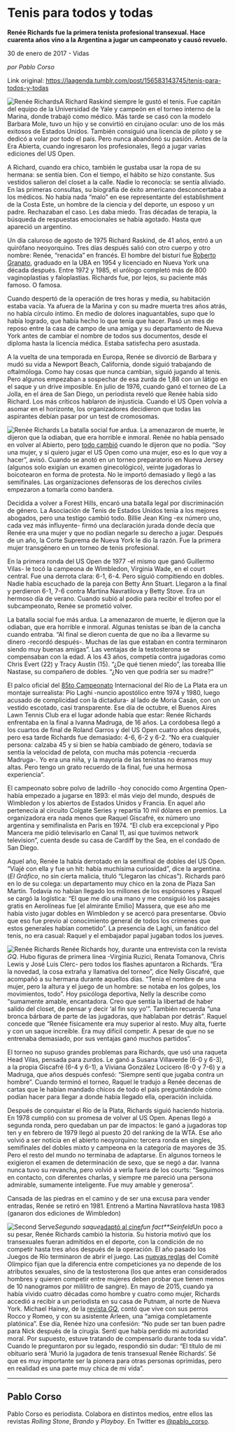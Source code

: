 # Tenis para todos y todas

**Renée Richards fue la primera tenista profesional transexual. Hace cuarenta años vino a la Argentina a jugar un campeonato y causó revuelo.**

30 de enero de 2017 - Vidas

_por Pablo Corso_

Link original: https://laagenda.tumblr.com/post/156583143745/tenis-para-todos-y-todas

![Renée Richards](https://64.media.tumblr.com/0a2f245b15c72eb2d0613a4e6c2b4611/tumblr_inline_pk0rufQcQ61t6q87u_500.jpg)A Richard Raskind siempre le gustó el tenis. Fue capitán del equipo de la Universidad de Yale y campeón en el torneo interno de la Marina, donde trabajó como médico. Más tarde se casó con la modelo Barbara Mole, tuvo un hijo y se convirtió en cirujano ocular: uno de los más exitosos de Estados Unidos. También consiguió una licencia de piloto y se dedicó a volar por todo el país. Pero nunca abandonó su pasión. Antes de la Era Abierta, cuando ingresaron los profesionales, llegó a jugar varias ediciones del US Open.

A Richard, cuando era chico, también le gustaba usar la ropa de su hermana: se sentía bien. Con el tiempo, el hábito se hizo constante. Sus vestidos salieron del closet a la calle. Nadie lo reconocía: se sentía aliviado. En las primeras consultas, su biografía de éxito americano desconcertaba a los médicos. No había nada “malo” en ese representante del establishment de la Costa Este, un hombre de la ciencia y del deporte, un esposo y un padre. Rechazaban el caso. Les daba miedo. Tras décadas de terapia, la búsqueda de respuestas emocionales se había agotado. Hasta que apareció un argentino.

Un día caluroso de agosto de 1975 Richard Raskind, de 41 años, entró a un quirófano neoyorquino. Tres días después salió con otro cuerpo y otro nombre: Renée, “renacida” en francés. El hombre del bisturí fue [Roberto Granato](https://zagria.blogspot.com.ar/2009/09/roberto-c-granato-sr-193-urologist.html#.WI9WGnUrI8o), graduado en la UBA en 1954 y licenciado en Nueva York una década después. Entre 1972 y 1985, el urólogo completó más de 800 vaginoplastias y faloplastias. Richards fue, por lejos, su paciente más famoso. O famosa.

Cuando despertó de la operación de tres horas y media, su habitación estaba vacía. Ya afuera de la Marina y con su madre muerta tres años atrás, no había círculo íntimo. En medio de dolores inaguantables, supo que lo había logrado, que había hecho lo que tenía que hacer. Pasó un mes de reposo entre la casa de campo de una amiga y su departamento de Nueva York antes de cambiar el nombre de todos sus documentos, desde el diploma hasta la licencia médica. Estaba satisfecha pero asustada.

A la vuelta de una temporada en Europa, Renée se divorció de Barbara y mudó su vida a Newport Beach, California, donde siguió trabajando de oftalmóloga. Como hay cosas que nunca cambian, siguió jugando al tenis. Pero algunos empezaban a sospechar de esa zurda de 1,88 con un látigo en el saque y un drive imposible. En julio de 1976, cuando ganó el torneo de La Jolla, en el área de San Diego, un periodista reveló que Renée había sido Richard. Los más críticos hablaron de injusticia. Cuando el US Open volvía a asomar en el horizonte, los organizadores decidieron que todas las aspirantes debían pasar por un test de cromosomas.

![Renée Richards](https://64.media.tumblr.com/0a2f245b15c72eb2d0613a4e6c2b4611/tumblr_inline_pk0rufQcQ61t6q87u_500.jpg) La batalla social fue ardua. La amenazaron de muerte, le dijeron que la odiaban, que era horrible e inmoral. Renée no había pensado en volver al Abierto, pero [todo cambió](https://t.umblr.com/redirect?z=http%3A%2F%2Fwww.bbc.com%2Fnews%2Fmagazine-33062241&t=NGMxYTljY2NhZjgzODljZTgxZDM4NjY5NjBjNmUxZjgzNTY1NTk5MSx4M1NYNG1kag%3D%3D&b=t%3AXDz46txpppLgDp7rJlWQpw&p=https%3A%2F%2Flaagenda.tumblr.com%2Fpost%2F156583143745%2Ftenis-para-todos-y-todas&m=1&ts=1705438561) cuando le dijeron que no podía. “Soy una mujer, y si quiero jugar el US Open como una mujer, eso es lo que voy a hacer”, avisó. Cuando se anotó en un torneo preparatorio en Nueva Jersey (algunos solo exigían un examen ginecológico), veinte jugadoras lo boicotearon en forma de protesta. No le importó demasiado y llegó a las semifinales. Las organizaciones defensoras de los derechos civiles empezaron a tomarla como bandera.

Decidida a volver a Forest Hills, encaró una batalla legal por discriminación de género. La Asociación de Tenis de Estados Unidos tenía a los mejores abogados, pero una testigo cambió todo. Billie Jean King -ex número uno, cada vez más influyente- firmó una declaración jurada donde decía que Renée era una mujer y que no podían negarle su derecho a jugar. Después de un año, la Corte Suprema de Nueva York le dio la razón. Fue la primera mujer transgénero en un torneo de tenis profesional. 

En la primera ronda del US Open de 1977 -el mismo que ganó Guillermo Vilas- le tocó la campeona de Wimbledon, Virginia Wade, en el court central. Fue una derrota clara: 6-1, 6-4. Pero siguió compitiendo en dobles. Nadie había escuchado de la pareja con Betty Ann Stuart. Llegaron a la final y perdieron 6-1, 7-6 contra Martina Navratilova y Betty Stove. Era un hermoso día de verano. Cuando subió al podio para recibir el trofeo por el subcampeonato, Renée se prometió volver.

La batalla social fue más ardua. La amenazaron de muerte, le dijeron que la odiaban, que era horrible e inmoral. Algunas tenistas se iban de la cancha cuando entraba. “Al final se dieron cuenta de que no iba a llevarme su dinero -recordó después-. Muchas de las que estaban en contra terminaron siendo muy buenas amigas”. Las ventajas de la testosterona se compensaban con la edad. A los 43 años, competía contra jugadoras como Chris Evert (22) y Tracy Austin (15). “¿De qué tienen miedo”, las toreaba Illie Nastase, su compañero de dobles. “¿No ven que podría ser su madre?”

El palco oficial del [85to Campeonato](http://revistauncanio.com.ar/toques-intrascendentes/cuando-renee-richards-paso-por-buenos-aires/) Internacional del Río de La Plata era un montaje surrealista: Pío Laghi -nuncio apostólico entre 1974 y 1980, luego acusado de complicidad con la dictadura- al lado de Moria Casán, con un vestido escotado, casi transparente. Ese día de octubre, el Buenos Aires Lawn Tennis Club era el lugar adonde había que estar: Renée Richards enfrentaba en la final a Ivanna Madruga, de 16 años. La cordobesa llegó a los cuartos de final de Roland Garros y del US Open cuatro años después, pero esa tarde Richards fue demasiado: 4-6, 6-2 y 6-2. “No era cualquier persona: calzaba 45 y si bien se había cambiado de género, todavía se sentía la velocidad de pelota, con mucha más potencia -recuerda Madruga-. Yo era una niña, y la mayoría de las tenistas no éramos muy altas. Pero tengo un grato recuerdo de la final, fue una hermosa experiencia”.

El campeonato sobre polvo de ladrillo -hoy conocido como Argentina Open- había empezado a jugarse en 1893: el más viejo del mundo, después de Wimbledon y los abiertos de Estados Unidos y Francia. En aquel año pertenecía al circuito Colgate Series y repartía 10 mil dólares en premios. La organizadora era nada menos que Raquel Giscafré, ex número uno argentina y semifinalista en París en 1974. “El club era excepcional y Pipo Mancera me pidió televisarlo en Canal 11, así que tuvimos network television”, cuenta desde su casa de Cardiff by the Sea, en el condado de San Diego.

Aquel año, Renée la había derrotado en la semifinal de dobles del US Open. “Viajé con ella y fue un hit: había muchísima curiosidad”, dice la argentina. (*El Gráfico*, no sin cierta malicia, tituló “Llegaron las chicas”). Richards paró en lo de su colega: un departamento muy chico en la zona de Plaza San Martín. Todavía no habían llegado los millones de los espónsores y Raquel se cargó la logística: “El que me dio una mano y me consiguió los pasajes gratis en Aerolíneas fue [el almirante Emilio] Massera, que ese año me había visto jugar dobles en Wimbledon y se acercó para presentarse. Obvio que eso fue previo al conocimiento general de todos los crímenes que estos generales habían cometido”. La presencia de Laghi, un fanático del tenis, no era casual: Raquel y el embajador papal jugaban todos los jueves.

![Renée Richards](https://64.media.tumblr.com/b70444dd94241a1d44c91f04c44b73f8/tumblr_inline_pk0rufY0no1t6q87u_500.jpg) Renée Richards hoy, durante una entrevista con la revista *GQ*. Hubo figuras de primera línea -Virginia Ruzici, Renata Tomanova, Chris Lewis y José Luis Clerc- pero todos los flashes apuntaron a Richards. “Era la novedad, la cosa extraña y llamativa del torneo”, dice Nelly Giscafré, que acompañó a su hermana durante aquellos días. “Tenía el nombre de una mujer, pero la altura y el juego de un hombre: se notaba en los golpes, los movimientos, todo”. Hoy psicóloga deportiva, Nelly la describe como “sumamente amable, encantadora. Creo que sentía la libertad de haber salido del closet, de pensar y decir ‘al fin soy yo’”. También recuerda “una bronca bárbara de parte de las jugadoras, que hablaban por detrás”. Raquel concede que “Renée físicamente era muy superior al resto. Muy alta, fuerte y con un saque increíble. Era muy difícil competir. A pesar de que no se entrenaba demasiado, por sus ventajas ganó muchos partidos”.

El torneo no supuso grandes problemas para Richards, que usó una raqueta Head Vilas, pensada para zurdos. Le ganó a Susana Villaverde (6-0 y 6-3), a la propia Giscafré (6-4 y 6-1), a Viviana González Locicero (6-0 y 7-6) y a Madruga, que años después confesó: “Siempre sentí que jugaba contra un hombre”. Cuando terminó el torneo, Raquel le tradujo a Renée decenas de cartas que le habían mandado chicos de todo el país preguntándole cómo podían hacer para llegar a donde había llegado ella, operación incluida.

Después de conquistar el Río de la Plata, Richards siguió haciendo historia. En 1978 cumplió con su promesa de volver al US Open. Apenas llegó a segunda ronda, pero quedaban un par de impactos: le ganó a jugadoras top ten y en febrero de 1979 llegó al puesto 20 del ranking de la WTA. Ese año volvió a ser noticia en el abierto neoyorquino: tercera ronda en singles, semifinales del dobles mixto y campeona en la categoría de mayores de 35. Pero el resto del mundo no terminaba de adaptarse. En algunos torneos le exigieron el examen de determinación de sexo, que se negó a dar. Ivanna nunca tuvo su revancha, pero volvió a verla fuera de los courts: “Seguimos en contacto, con diferentes charlas, y siempre me pareció una persona admirable, sumamente inteligente. Fue muy amable y generosa”.

Cansada de las piedras en el camino y de ser una excusa para vender entradas, Renée se retiró en 1981. Entrenó a Martina Navratilova hasta 1983 (ganaron dos ediciones de Wimbledon) 


![Second Serve](https://64.media.tumblr.com/dd1d2505a8ca65f1516a0a52c7f4b1ba/tumblr_inline_pk0ruf9sRJ1t6q87u_400.jpg)*Segundo saque*[adaptó al cine](https://youtu.be/gUuXyBE0_z4)*fun fact**Seinfeld*Un poco a su pesar, Renée Richards cambió la historia. Su historia motivó que los transexuales fueran admitidos en el deporte, con la condición de no competir hasta tres años después de la operación. El año pasado los Juegos de Río terminaron de abrir el juego. Las [nuevas reglas](http://deportes.elpais.com/deportes/2016/02/07/actualidad/1454877260_256920.html) del Comité Olímpico fijan que la diferencia entre competiciones ya no depende de los atributos sexuales, sino de la testosterona (los que antes eran considerados hombres y quieren competir entre mujeres deben probar que tienen menos de 10 nanogramos por mililitro de sangre).
En mayo de 2015, cuando ya había vivido cuatro décadas como hombre y cuatro como mujer, Richards accedió a recibir a un periodista en su casa de Putnam, al norte de Nueva York. Michael Hainey, de la [revista *GQ*](http://www.gq.com/story/renee-richards-interview), contó que vive con sus perros Rocco y Romeo, y con su asistente Arleen, una “amiga completamente platónica”. Ese día, Renée hizo una confesión: “No pude ser tan buen padre para Nick después de la cirugía. Sentí que había perdido mi autoridad moral. Por supuesto, estuve tratando de compensarlo durante toda su vida”. Cuando le preguntaron por su legado, respondió sin dudar: “El título de mi obituario será 'Murió la jugadora de tenis transexual Renée Richards’. Sé que es muy importante ser la pionera para otras personas oprimidas, pero en realidad es una parte muy chica de mi vida”.

  




---

 Pablo Corso
------------

 Pablo Corso es periodista. Colabora en distintos medios, entre ellos las revistas *Rolling Stone*, *Brando* y *Playboy*. En Twitter es [@pablo\_corso](https://twitter.com/pablo_corso).

